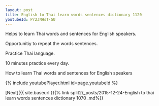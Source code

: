 ```yaml
---
layout: post
title: English to Thai learn words sentences dictionary 1120 
youtubeId: Pr2JNHsT-GU
---
```

 
 
Helps to learn Thai words and sentences for English speakers.

Opportunitiy to repeat the words sentences. 

Practice Thai language. 
 
10 minutes practice every day. 
 
How to learn Thai words and sentences for English speakers 
 
{% include youtubePlayer.html id=page.youtubeId %}
 
 
[Next]({{ site.baseurl }}{% link  split2/_posts/2015-12-24-English to thai learn words sentences dictionary 1070 .md%})
 
